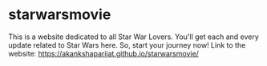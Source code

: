 # starwarsmovie
This is a website dedicated to all Star War Lovers. You'll get each and every update related to Star Wars here. So, start your journey now! Link to the website: https://akankshaparijat.github.io/starwarsmovie/
